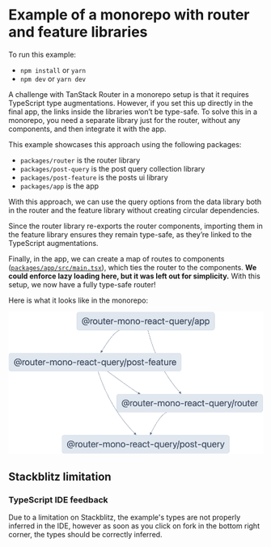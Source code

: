 # Example of a monorepo with router and feature libraries

To run this example:

- `npm install` or `yarn`
- `npm dev` or `yarn dev`

A challenge with TanStack Router in a monorepo setup is that it requires TypeScript type augmentations. However, if you set this up directly in the final app, the links inside the libraries won’t be type-safe. To solve this in a monorepo, you need a separate library just for the router, without any components, and then integrate it with the app.

This example showcases this approach using the following packages:

- `packages/router` is the router library
- `packages/post-query` is the post query collection library
- `packages/post-feature` is the posts ui library
- `packages/app` is the app

With this approach, we can use the query options from the data library both in the router and the feature library without creating circular dependencies.

Since the router library re-exports the router components, importing them in the feature library ensures they remain type-safe, as they’re linked to the TypeScript augmentations.

Finally, in the app, we can create a map of routes to components ([`packages/app/src/main.tsx`](./packages/app/src/main.tsx)), which ties the router to the components. **We could enforce lazy loading here, but it was left out for simplicity.** With this setup, we now have a fully type-safe router!

Here is what it looks like in the monorepo:

![graph](./assets/graph.png)

## Stackblitz limitation

### TypeScript IDE feedback

Due to a limitation on Stackblitz, the example's types are not properly inferred in the IDE, however as soon as you click on fork in the bottom right corner, the types should be correctly inferred.
